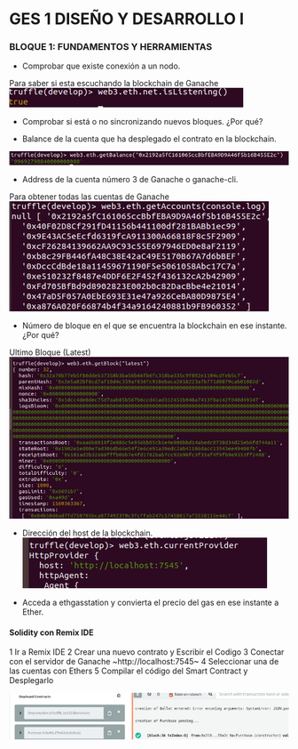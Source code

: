 # GES 1 DISEÑO Y DESARROLLO I

### BLOQUE 1: FUNDAMENTOS Y HERRAMIENTAS

- Comprobar que existe conexión a un nodo.

Para saber si esta escuchando la blockchain de Ganache  
![alt text](Imagenes/isListenning.jpg)


- Comprobar si está o no sincronizando nuevos bloques. ¿Por qué?

- Balance de la cuenta que ha desplegado el contrato en la blockchain.

![alt text](Imagenes/getBalance.jpg)

- Address de la cuenta número 3 de Ganache o ganache-cli.

Para obtener todas las cuentas de Ganache  
![alt text](Imagenes/getAccounts.jpg)

- Número de bloque en el que se encuentra la blockchain en ese instante. ¿Por qué?

Ultimo Bloque (Latest)  
![alt text](Imagenes/getBlock.jpg)

- Dirección del host de la blockchain.  
![alt text](Imagenes/currentProvider.jpg)

- Acceda a ethgasstation y convierta el precio del gas en ese instante a Ether.

#### Solidity con Remix IDE

1 Ir a Remix IDE
2 Crear una nuevo contrato y Escribir el Codigo
3 Conectar con el servidor de Ganache ~http://localhost:7545~
4 Seleccionar una de las cuentas con Ethers
5 Compilar el código del Smart Contract y Desplegarlo

![alt text](Imagenes/deployedContract_REMIX.jpg)